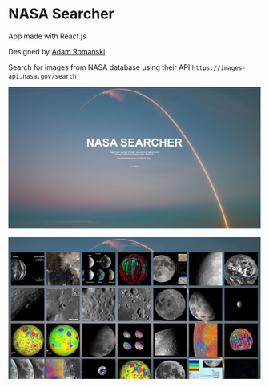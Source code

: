 # NASA Searcher

App made with React.js

Designed by [Adam Romański](https://www.youtube.com/c/helloroman)

Search for images from NASA database using their API `https://images-api.nasa.gov/search`

![](images/start-page.png)

![](images/search-page.png)
